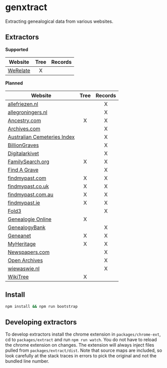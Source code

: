 # genxtract
Extracting genealogical data from various websites.

## Extractors

**Supported**

| Website | Tree | Records |
|---------|:----:|:-------:|
|[WeRelate](http://www.werelate.org)|X||

**Planned**

| Website | Tree | Records |
|---------|:----:|:-------:|
|[allefriezen.nl](https://www.allefriezen.nl)||X|
|[allegroningers.nl](http://allegroningers.nl)||X|
|[Ancestry.com](http://ancestry.com)|X|X|
|[Archives.com](https://www.archives.com)||X|
|[Australian Cemeteries Index](http://austcemindex.com)||X|
|[BillionGraves](http://billiongraves.com)||X|
|[Digitalarkivet](https://www.arkivverket.no/eng/Digitalarkivet)||X|
|[FamilySearch.org](https://familysearch.org)|X|X|
|[Find A Grave](http://www.findagrave.com)||X|
|[findmypast.com](http://www.findmypast.com)|X|X|
|[findmypast.co.uk](http://www.findmypast.co.uk)|X|X|
|[findmypast.com.au](http://www.findmypast.com.au)|X|X|
|[findmypast.ie](http://www.findmypast.ie)|X|X|
|[Fold3](https://www.fold3.com)||X|
|[Genealogie Online](https://www.genealogieonline.nl)|X||
|[GenealogyBank](http://www.genealogybank.com)||X|
|[Geneanet](http://www.geneanet.org)|X|X|
|[MyHeritage](https://www.myheritage.com)|X|X|
|[Newspapers.com](https://www.newspapers.com)||X|
|[Open Archives](https://www.openarch.nl)||X|
|[wiewaswie.nl](https://www.wiewaswie.nl/en/)||X|
|[WikiTree](http://www.wikitree.com)|X||

## Install
````bash
npm install && npm run bootstrap
````

## Developing extractors
To develop extractors install the chrome extension in `packages/chrome-ext`, cd to `packages/extract` and run `npm run watch`. You do not have to reload the chrome extension on changes. The extension will always inject files pulled from `packages/extract/dist`. Note that source maps are included, so look carefully at the stack traces in errors to pick the original and not the bundled line number.
